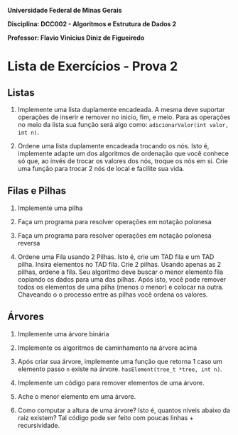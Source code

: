 **Universidade Federal de Minas Gerais**

**Disciplina: DCC002 - Algoritmos e Estrutura de Dados 2**

**Professor: Flavio Vinicius Diniz de Figueiredo**

# Lista de Exercícios - Prova 2

## Listas

1. Implemente uma lista duplamente encadeada. A mesma deve suportar operações
   de inserir e remover no inicio, fim, e meio. Para as operações no meio
   da lista sua função será algo como: `adicionarValor(int valor, int n)`.

1. Ordene uma lista duplamente encadeada trocando os nós. Isto é, implemente
   adapte um dos algoritmos de ordenação que você conhece só que, ao invés
   de trocar os valores dos nós, troque os nós em si. Crie uma função para
   trocar 2 nós de local e facilite sua vida.

## Filas e Pilhas

1. Implemente uma pilha

1. Faça um programa para resolver operações em notação polonesa

1. Faça um programa para resolver operações em notação polonesa reversa

1. Ordene uma Fila usando 2 Pilhas. Isto é, crie um TAD fila e um TAD pilha.
   Insira elementos no TAD fila. Crie 2 pilhas. Usando apenas as 2 pilhas,
   ordene a fila. Seu algoritmo deve buscar o menor elemento fila copiando
   os dados para uma das pilhas. Após isto, você pode remover todos os
   elementos de uma pilha (menos o menor) e colocar na outra. Chaveando o
   o processo entre as pilhas você ordena os valores.

## Árvores

1. Implemente uma árvore binária

1. Implemente os algoritmos de caminhamento na árvore acima

1. Após criar sua árvore, implemente uma função que retorna 1 caso um
   elemento passo `n` existe na árvore. `hasElement(tree_t *tree, int n)`.

1. Implemente um código para remover elementos de uma árvore.

1. Ache o menor elemento em uma árvore.

1. Como computar a altura de uma árvore? Isto é, quantos níveis abaixo da
   raiz existem? Tal código pode ser feito com poucas linhas + recursividade.
